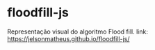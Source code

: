 # floodfill-js
Representação visual do algoritmo Flood fill.
link: https://jelsonmatheus.github.io/floodfill-js/
